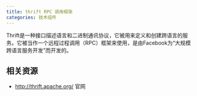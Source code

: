```yaml
---
title: thrift RPC 调用框架
categories: 技术组件
---
```


Thrift是一种接口描述语言和二进制通讯协议，它被用来定义和创建跨语言的服务。它被当作一个远程过程调用（RPC）框架来使用，是由Facebook为“大规模跨语言服务开发”而开发的。

## 相关资源

- http://thrift.apache.org/ 官网
